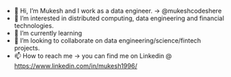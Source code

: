 - 👋 Hi, I’m Mukesh and I work as a data engineer. -> @mukeshcodeshere
- 👀 I’m interested in distributed computing, data engineering and financial technologies.
- 🌱 I’m currently learning 
- 💞️ I’m looking to collaborate on data engineering/science/fintech projects.
- 📫 How to reach me -> you can find me on Linkedin @ https://www.linkedin.com/in/mukesh1996/

<!---
mukeshcodeshere/mukeshcodeshere is a ✨ special ✨ repository because its `README.md` (this file) appears on your GitHub profile.
You can click the Preview link to take a look at your changes.
--->
